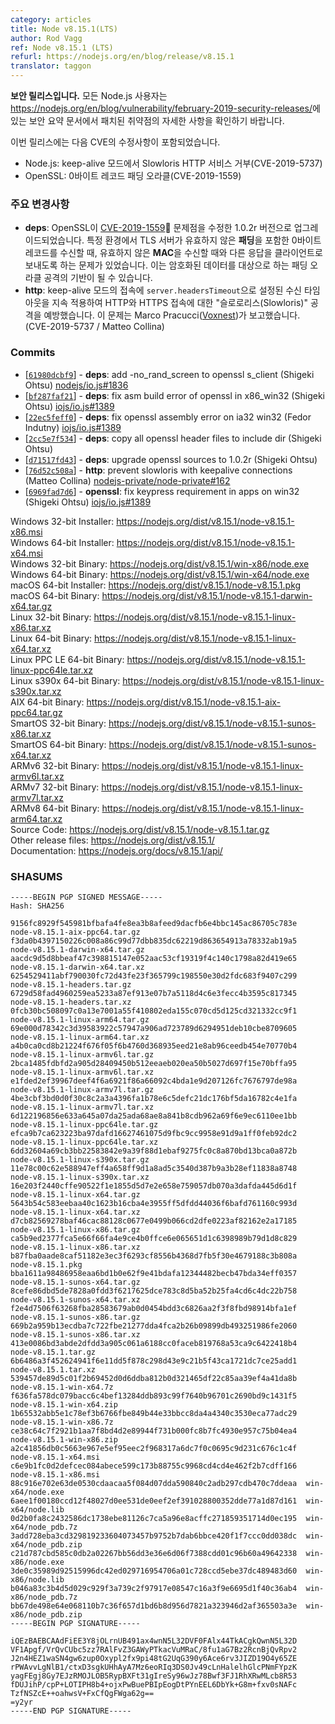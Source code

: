 ```yaml
---
category: articles
title: Node v8.15.1(LTS)
author: Rod Vagg
ref: Node v8.15.1 (LTS)
refurl: https://nodejs.org/en/blog/release/v8.15.1
translator: taggon
---
```


<!--
**This is a security release**. All Node.js users should consult the security release summary at https://nodejs.org/en/blog/vulnerability/february-2019-security-releases/ for details on patched vulnerabilities.

Fixes for the following CVEs are included in this release:

  * Node.js: Slowloris HTTP Denial of Service with keep-alive (CVE-2019-5737)
  * OpenSSL: 0-byte record padding oracle (CVE-2019-1559)
-->
**보안 릴리스입니다.** 모든 Node.js 사용자는 <https://nodejs.org/en/blog/vulnerability/february-2019-security-releases/>에 있는 보안 요약 문서에서 패치된 취약점의 자세한 사항을 확인하기 바랍니다.

이번 릴리스에는 다음 CVE의 수정사항이 포함되었습니다.

  * Node.js: keep-alive 모드에서 Slowloris HTTP 서비스 거부(CVE-2019-5737)
  * OpenSSL: 0바이트 레코드 패딩 오라클(CVE-2019-1559)

<!--
### Notable Changes

* **deps**: OpenSSL has been upgraded to 1.0.2r which contains a fix for [CVE-2019-1559](https://www.openssl.org/news/secadv/20190226.txt). Under certain circumstances, a TLS server can be forced to respond differently to a client if a zero-byte record is received with an invalid _padding_ compared to a zero-byte record with an invalid _MAC_. This can be used as the basis of a padding oracle attack to decrypt data.
* **http**: Further prevention of "Slowloris" attacks on HTTP and HTTPS connections by consistently applying the receive timeout set by `server.headersTimeout` to connections in keep-alive mode. Reported by Marco Pracucci ([Voxnest](https://voxnest.com)). (CVE-2019-5737 / Matteo Collina)
-->
### 주요 변경사항

* **deps**: OpenSSL이 [CVE-2019-1559](https://www.openssl.org/news/secadv/20190226.txt) 문제점을 수정한 1.0.2r 버전으로 업그레이드되었습니다. 특정 환경에서 TLS 서버가 유효하지 않은 **패딩**을 포함한 0바이트 레코드를 수신할 때, 유효하지 않은 **MAC**을 수신할 때와 다른 응답을 클라이언트로 보내도록 하는 문제가 있었습니다. 이는 암호화된 데이터를 대상으로 하는 패딩 오라클 공격의 기반이 될 수 있습니다.
* **http**: keep-alive 모드의 접속에 `server.headersTimeout`으로 설정된 수신 타임아웃을 지속 적용하여 HTTP와 HTTPS 접속에 대한 "슬로로리스(Slowloris)" 공격을 예방했습니다. 이 문제는 Marco Pracucci([Voxnest](https://voxnest.com))가 보고했습니다. (CVE-2019-5737 / Matteo Collina)

### Commits

* [[`61980dcbf9`](https://github.com/nodejs/node/commit/61980dcbf9)] - **deps**: add -no\_rand\_screen to openssl s\_client (Shigeki Ohtsu) [nodejs/io.js#1836](https://github.com/nodejs/io.js/pull/1836)
* [[`bf287faf21`](https://github.com/nodejs/node/commit/bf287faf21)] - **deps**: fix asm build error of openssl in x86\_win32 (Shigeki Ohtsu) [iojs/io.js#1389](https://github.com/iojs/io.js/pull/1389)
* [[`22ec5feff0`](https://github.com/nodejs/node/commit/22ec5feff0)] - **deps**: fix openssl assembly error on ia32 win32 (Fedor Indutny) [iojs/io.js#1389](https://github.com/iojs/io.js/pull/1389)
* [[`2cc5e7f534`](https://github.com/nodejs/node/commit/2cc5e7f534)] - **deps**: copy all openssl header files to include dir (Shigeki Ohtsu)
* [[`d71517fd43`](https://github.com/nodejs/node/commit/d71517fd43)] - **deps**: upgrade openssl sources to 1.0.2r (Shigeki Ohtsu)
* [[`76d52c508a`](https://github.com/nodejs/node/commit/76d52c508a)] - **http**: prevent slowloris with keepalive connections (Matteo Collina) [nodejs-private/node-private#162](https://github.com/nodejs-private/node-private/pull/162)
* [[`6969fad7d6`](https://github.com/nodejs/node/commit/6969fad7d6)] - **openssl**: fix keypress requirement in apps on win32 (Shigeki Ohtsu) [iojs/io.js#1389](https://github.com/iojs/io.js/pull/1389)

Windows 32-bit Installer: https://nodejs.org/dist/v8.15.1/node-v8.15.1-x86.msi<br>
Windows 64-bit Installer: https://nodejs.org/dist/v8.15.1/node-v8.15.1-x64.msi<br>
Windows 32-bit Binary: https://nodejs.org/dist/v8.15.1/win-x86/node.exe<br>
Windows 64-bit Binary: https://nodejs.org/dist/v8.15.1/win-x64/node.exe<br>
macOS 64-bit Installer: https://nodejs.org/dist/v8.15.1/node-v8.15.1.pkg<br>
macOS 64-bit Binary: https://nodejs.org/dist/v8.15.1/node-v8.15.1-darwin-x64.tar.gz<br>
Linux 32-bit Binary: https://nodejs.org/dist/v8.15.1/node-v8.15.1-linux-x86.tar.xz<br>
Linux 64-bit Binary: https://nodejs.org/dist/v8.15.1/node-v8.15.1-linux-x64.tar.xz<br>
Linux PPC LE 64-bit Binary: https://nodejs.org/dist/v8.15.1/node-v8.15.1-linux-ppc64le.tar.xz<br>
Linux s390x 64-bit Binary: https://nodejs.org/dist/v8.15.1/node-v8.15.1-linux-s390x.tar.xz<br>
AIX 64-bit Binary: https://nodejs.org/dist/v8.15.1/node-v8.15.1-aix-ppc64.tar.gz<br>
SmartOS 32-bit Binary: https://nodejs.org/dist/v8.15.1/node-v8.15.1-sunos-x86.tar.xz<br>
SmartOS 64-bit Binary: https://nodejs.org/dist/v8.15.1/node-v8.15.1-sunos-x64.tar.xz<br>
ARMv6 32-bit Binary: https://nodejs.org/dist/v8.15.1/node-v8.15.1-linux-armv6l.tar.xz<br>
ARMv7 32-bit Binary: https://nodejs.org/dist/v8.15.1/node-v8.15.1-linux-armv7l.tar.xz<br>
ARMv8 64-bit Binary: https://nodejs.org/dist/v8.15.1/node-v8.15.1-linux-arm64.tar.xz<br>
Source Code: https://nodejs.org/dist/v8.15.1/node-v8.15.1.tar.gz<br>
Other release files: https://nodejs.org/dist/v8.15.1/<br>
Documentation: https://nodejs.org/docs/v8.15.1/api/

<h3 id="shasums">SHASUMS</h3>

```
-----BEGIN PGP SIGNED MESSAGE-----
Hash: SHA256

9156fc8929f545981bfbafa4fe8ea3b8afeed9dacfb6e4bbc145ac86705c783e  node-v8.15.1-aix-ppc64.tar.gz
f3da0b4397150226c008a86c99d77dbb835dc62219d863654913a78332ab19a5  node-v8.15.1-darwin-x64.tar.gz
aacdc9d5d8bbeaf47c398815147e052aac53cf19319f4c140c1798a82d419e65  node-v8.15.1-darwin-x64.tar.xz
6254529411abf790030fc72d43fe23f365799c198550e30d2fdc683f9407c299  node-v8.15.1-headers.tar.gz
6729d58fad4960259ea5233a87ef913e07b7a5118d4c6e3fecc4b3595c817345  node-v8.15.1-headers.tar.xz
0fcb30bc508097c0a13e7001a55f410802eda155c070cd5d125cd321332cc9f1  node-v8.15.1-linux-arm64.tar.gz
69e000d78342c3d39583922c57947a906ad723789d6294951deb10cbe8709605  node-v8.15.1-linux-arm64.tar.xz
a4b0ca0cd8b21224f676f05f6b4760d368935eed21e8ab96ceedb454e70770b4  node-v8.15.1-linux-armv6l.tar.gz
2bca1485fdbfd2a905d28409450b512eeaeb020ea50b5027d697f15e70bffa95  node-v8.15.1-linux-armv6l.tar.xz
e1fded2ef39967deef4f6a6921f86a66092c4bda1e9d207126fc7676797de98a  node-v8.15.1-linux-armv7l.tar.gz
4be3cbf3bd0d0f30c8c2a3a4396fa1b78e6c5defc21dc176bf5da16782c4e1fa  node-v8.15.1-linux-armv7l.tar.xz
6d122196856e633a645a07da25ada68ae8a841b8cdb962a69f6e9ec6110ee1bb  node-v8.15.1-linux-ppc64le.tar.gz
efca9b7ca623223ba97dafd16627461075d9fbc9cc9958e91d9a1ff0feb92dc2  node-v8.15.1-linux-ppc64le.tar.xz
6dd32604a69cb3bb22583842e9a39f88d1ebaf9275fc0c8a870bd13bca0a872b  node-v8.15.1-linux-s390x.tar.gz
11e78c00c62e588947eff4a658ff9d1a8ad5c3540d387b9a3b28ef11838a8748  node-v8.15.1-linux-s390x.tar.xz
16e203f2440cffe90522f1e1855d5d7e2e658e759057db070a3dafda445d6d1f  node-v8.15.1-linux-x64.tar.gz
5643b54c583eebaa40c1623b16cba4e3955ff5dfdd44036f6bafd761160c993d  node-v8.15.1-linux-x64.tar.xz
d7cb82569278baf46cac88128c0677e0499b066cd2dfe0223af82162e2a17185  node-v8.15.1-linux-x86.tar.gz
ca5b9ed2377fca5e66f66fa4e9ce4b0ffce6e065651d1c6398989b79d1d8c829  node-v8.15.1-linux-x86.tar.xz
b87fba0aade8caf51182e3ec3f6293cf8556b4368d7fb5f30e4679188c3b808a  node-v8.15.1.pkg
bba1611a98486958eaa6bd1b0e62f9e41bdafa12344482becb47bda34eff0357  node-v8.15.1-sunos-x64.tar.gz
8cefe86dbd5de7828a0fdd3f6217625dce783c8d5ba52b25fa4cd6c4dc22b758  node-v8.15.1-sunos-x64.tar.xz
f2e4d7506f63268fba28583679ab0d0454bdd3c6826aa2f3f8fbd98914bfa1ef  node-v8.15.1-sunos-x86.tar.gz
669b2a959b13ecdba7c722fbe21277dda4fca2b26b09899db493251986fe2060  node-v8.15.1-sunos-x86.tar.xz
413e0086bd3abde2dfdd3a905c061a6188cc0faceb819768a53ca9c6422418b4  node-v8.15.1.tar.gz
6b6486a3f452624941f6e11dd5f878c298d43e9c21b5f43ca1721dc7ce25add1  node-v8.15.1.tar.xz
539457de89d5c01f2b69452d0d6ddba812b0d321465df22c85aa39ef4a41da8b  node-v8.15.1-win-x64.7z
f636fa578dc079bacc6c4bef13284ddb893c99f7640b96701c2690bd9c1431f5  node-v8.15.1-win-x64.zip
1b65532abb5e1c78ef3b6766fbe849b44e33bbcc8da4a4340c3530eca77adc29  node-v8.15.1-win-x86.7z
ce38c64c7f2921b1aa7f8bd4d2e89944f731b000fc8b7fc4930e957c75b04ea4  node-v8.15.1-win-x86.zip
a2c41856db0c5663e967e5ef95eec2f968317a6dc7f0c0695c9d231c676c1c4f  node-v8.15.1-x64.msi
c6e9b1fc0d2defcec084abece599c173b88755c9968cd4cd4e462f2b7cdff166  node-v8.15.1-x86.msi
88c916e702e63de0530cdaacaa5f084d07dda590840c2adb297cdb470c7ddeaa  win-x64/node.exe
6aee1f00180ccd12f48027d0ee531de0eef2ef391028800352dde77a1d87d161  win-x64/node.lib
0d2b0fa8c2432586dc1738ebe81126c7ca5a96e8acffc271859351714d0ec195  win-x64/node_pdb.7z
3add728eba3cd329819233604073457b9752b7dab6bbce420f1f7ccc0dd038dc  win-x64/node_pdb.zip
c21d787cbd585c0db2a02267bb56dd3e36e6d06f7388cdd01c96b60a49642338  win-x86/node.exe
3de0c35989d92515996dc42ed029716954706a01c728ccd5ebe37dc489483d60  win-x86/node.lib
b046a83c3b4d5d029c929f3a739c2f97917e08547c16a3f9e6695d1f40c36ab4  win-x86/node_pdb.7z
bb67de498e64e068110b7c36f657d1bd6b8d956d7821a323946d2af365503a3e  win-x86/node_pdb.zip
-----BEGIN PGP SIGNATURE-----

iQEzBAEBCAAdFiEE3Y8jOLrnUB491ax4wnN5L32DVF0FAlx44TkACgkQwnN5L32D
VF1Apgf/VrQvCUbc5zz7RAlFvZ3GAWyPTkacVuMRaC/8fu1aG7Bz2RcnBjQvRpv2
J2n4HEZ1waSN4gw6zup0Oxypl2fx9pi48tG2UqG390y6Ace6rv3JIZD19O4y65ZE
rPWAvvLgNlB1/ctxD3sgkUHhAyA7Mz6eoRIq3DS0Jv49cLnHalelhGlcPNmFYpzK
yagFEgj8Gy7EJzRMOJLOB5RypBXFt31gIreSy96wJz78Bwf3FJ1RhXRwMLcb8R53
fDUJihP/cpP+LOTIPH8b4+ojxPwBuePBIpEogDtPYnEEL6DbYk+G8m+fxv0sNAFc
TzfNSZcE++oahwsV+FxCfQgFWga62g==
=y2yr
-----END PGP SIGNATURE-----
```

